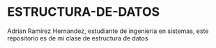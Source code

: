 # ESTRUCTURA-DE-DATOS
Adrian Ramirez Hernandez, estudiante de ingenieria en sistemas, este repositorio es de mi clase de estructura de datos
